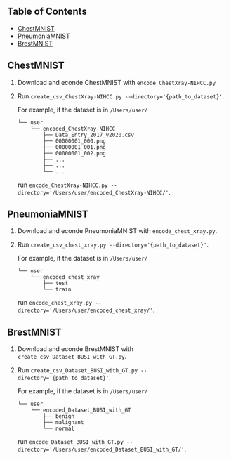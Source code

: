## Table of Contents

- [ChestMNIST](#chestmnist)
- [PneumoniaMNIST](#pneumoniamnist)
- [BrestMNIST](#brestmnist)

## ChestMNIST

1. Download and econde ChestMNIST with `encode_ChestXray-NIHCC.py`
2. Run `create_csv_ChestXray-NIHCC.py --directory='{path_to_dataset}'`.

   For example, if the dataset is in `/Users/user/`

   ```
   └── user
       └── encoded_ChestXray-NIHCC
           ├── Data_Entry_2017_v2020.csv
           ├── 00000001_000.png
           ├── 00000001_001.png
           ├── 00000001_002.png
           ├── ...
           ├── ...
           └── ...
   ```

   run `encode_ChestXray-NIHCC.py --directory='/Users/user/encoded_ChestXray-NIHCC/'`.

## PneumoniaMNIST

1. Download and econde PneumoniaMNIST with `encode_chest_xray.py`.
2. Run `create_csv_chest_xray.py --directory='{path_to_dataset}'`.

   For example, if the dataset is in `/Users/user/`

   ```
   └── user
       └── encoded_chest_xray
           ├── test
           └── train
   ```

   run `encode_chest_xray.py --directory='/Users/user/encoded_chest_xray/'`.

## BrestMNIST

1. Download and econde BrestMNIST with `create_csv_Dataset_BUSI_with_GT.py`.
2. Run `create_csv_Dataset_BUSI_with_GT.py --directory='{path_to_dataset}'`.

   For example, if the dataset is in `/Users/user/`

   ```
   └── user
       └── encoded_Dataset_BUSI_with_GT
           ├── benign
           ├── malignant
           └── normal
   ```

   run `encode_Dataset_BUSI_with_GT.py --directory='/Users/user/encoded_Dataset_BUSI_with_GT/'`.
   
